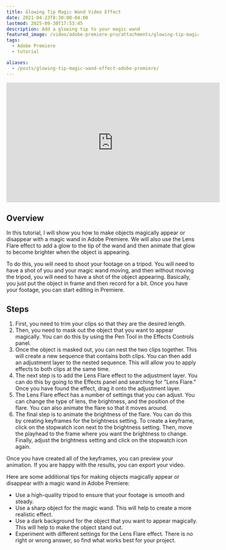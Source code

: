 ```yaml
---
title: Glowing Tip Magic Wand Video Effect
date: 2021-04-23T8:30:00-04:00
lastmod: 2025-09-30T17:53:45
description: Add a glowing tip to your magic wand
featured_image: /video/adobe-premiere-pro/attachments/glowing-tip-magic-wand-effect-adobe-premiere.jpg
tags:
  - Adobe Premiere
  - tutorial

aliases:
  - /posts/glowing-tip-magic-wand-effect-adobe-premiere/
---
```


<div class="iframe-16-9-container">
<iframe class="youTubeIframe" width="560" height="315" src="https://www.youtube.com/embed/hKK5fOqIFsE?si=tpT8_Agp7Hq4jXhO?rel=0" title="YouTube video player" frameborder="0" allow="accelerometer; autoplay; clipboard-write; encrypted-media; gyroscope; picture-in-picture; web-share" referrerpolicy="strict-origin-when-cross-origin" allowfullscreen></iframe>
</div>

## Overview

In this tutorial, I will show you how to make objects magically appear or disappear with a magic wand in Adobe Premiere. We will also use the Lens Flare effect to add a glow to the tip of the wand and then animate that glow to become brighter when the object is appearing.

To do this, you will need to shoot your footage on a tripod. You will need to have a shot of you and your magic wand moving, and then without moving the tripod, you will need to have a shot of the object appearing. Basically, you just put the object in frame and then record for a bit. Once you have your footage, you can start editing in Premiere.

## Steps

1. First, you need to trim your clips so that they are the desired length.
2. Then, you need to mask out the object that you want to appear magically. You can do this by using the Pen Tool in the Effects Controls panel.
3. Once the object is masked out, you can nest the two clips together. This will create a new sequence that contains both clips. You can then add an adjustment layer to the nested sequence. This will allow you to apply effects to both clips at the same time.
4. The next step is to add the Lens Flare effect to the adjustment layer. You can do this by going to the Effects panel and searching for "Lens Flare." Once you have found the effect, drag it onto the adjustment layer.
5. The Lens Flare effect has a number of settings that you can adjust. You can change the type of lens, the brightness, and the position of the flare. You can also animate the flare so that it moves around.
6. The final step is to animate the brightness of the flare. You can do this by creating keyframes for the brightness setting. To create a keyframe, click on the stopwatch icon next to the brightness setting. Then, move the playhead to the frame where you want the brightness to change. Finally, adjust the brightness setting and click on the stopwatch icon again.

Once you have created all of the keyframes, you can preview your animation. If you are happy with the results, you can export your video.

Here are some additional tips for making objects magically appear or disappear with a magic wand in Adobe Premiere:

- Use a high-quality tripod to ensure that your footage is smooth and steady.
- Use a sharp object for the magic wand. This will help to create a more realistic effect.
- Use a dark background for the object that you want to appear magically. This will help to make the object stand out.
- Experiment with different settings for the Lens Flare effect. There is no right or wrong answer, so find what works best for your project.
